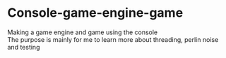 # Console-game-engine-game
Making a game engine and game using the console<br />
The purpose is mainly for me to learn more about threading, perlin noise and testing
